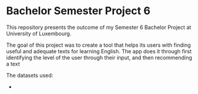 # Bachelor Semester Project 6

This repository presents the outcome of my Semester 6 Bachelor Project at University of Luxembourg.

The goal of this project was to create a tool that helps its users with finding useful and adequate texts for learning English. The app does it through first identifying the level of the user through their input, and then recommending a text 

The datasets used: 

- 


